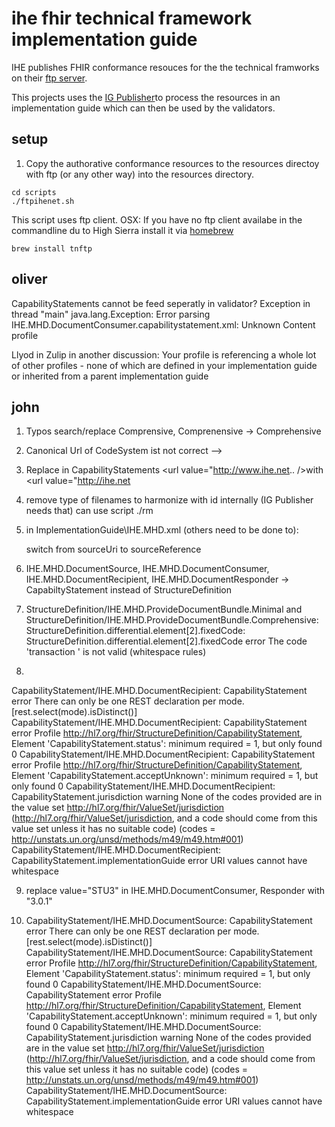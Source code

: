 # ihe fhir technical framework implementation guide

IHE publishes FHIR conformance resouces for the the technical framworks on their [ftp server](ftp://ftp.ihe.net/TF_Implementation_Material/fhir/).

This projects uses the [IG Publisher](http://wiki.hl7.org/index.php?title=IG_Publisher_Documentation)to process the resources in an implementation guide which can then be used by the validators.

## setup

1. Copy the authorative conformance resources to the resources directoy with ftp (or any other way) into
the resources directory.

```
cd scripts
./ftpihenet.sh
```
This script uses ftp client. OSX: If you have no ftp client availabe in the commandline du to High Sierra install it via [homebrew](https://apple.stackexchange.com/questions/299758/how-to-get-bsd-ftp-and-telnet-back-in-10-13-high-sierra)

```
brew install tnftp
```

## oliver 
CapabilityStatements cannot be feed seperatly in validator?
Exception in thread "main" java.lang.Exception: Error parsing IHE.MHD.DocumentConsumer.capabilitystatement.xml: Unknown Content profile

Llyod in Zulip in another discussion: Your profile is referencing a whole lot of other profiles - none of which are defined in your implementation guide or inherited from a parent implementation guide

## john

1. Typos search/replace Comprensive, Comprenensive -> Comprehensive

2. Canonical Url of CodeSystem ist not correct
	<url value="http://ihe.net/fhir/ValueSet/IHE.FormatCode.codesystem"/>
    --> 
	<url value="http://ihe.net/fhir/CodeSystem/IHE.formatcode.cs"/>

3. Replace in CapabilityStatements <url value="http://www.ihe.net.. />with <url value="http://ihe.net    

4. remove type of filenames to harmonize with id internally (IG Publisher needs that)
   can use script ./rm

5. in ImplementationGuide\IHE.MHD.xml (others need to be done to):

    switch from sourceUri to sourceReference

6.  IHE.MHD.DocumentSource, 
    IHE.MHD.DocumentConsumer,
    IHE.MHD.DocumentRecipient,
    IHE.MHD.DocumentResponder
     -> CapabiltyStatement instead of StructureDefinition

7. StructureDefinition/IHE.MHD.ProvideDocumentBundle.Minimal and StructureDefinition/IHE.MHD.ProvideDocumentBundle.Comprehensive: StructureDefinition.differential.element[2].fixedCode: StructureDefinition.differential.element[2].fixedCode	error	The code 'transaction ' is not valid (whitespace rules)

8. 
CapabilityStatement/IHE.MHD.DocumentRecipient: CapabilityStatement	error	There can only be one REST declaration per mode. [rest.select(mode).isDistinct()]
CapabilityStatement/IHE.MHD.DocumentRecipient: CapabilityStatement	error	Profile http://hl7.org/fhir/StructureDefinition/CapabilityStatement, Element 'CapabilityStatement.status': minimum required = 1, but only found 0
CapabilityStatement/IHE.MHD.DocumentRecipient: CapabilityStatement	error	Profile http://hl7.org/fhir/StructureDefinition/CapabilityStatement, Element 'CapabilityStatement.acceptUnknown': minimum required = 1, but only found 0
CapabilityStatement/IHE.MHD.DocumentRecipient: CapabilityStatement.jurisdiction	warning	None of the codes provided are in the value set http://hl7.org/fhir/ValueSet/jurisdiction (http://hl7.org/fhir/ValueSet/jurisdiction, and a code should come from this value set unless it has no suitable code) (codes = http://unstats.un.org/unsd/methods/m49/m49.htm#001)
CapabilityStatement/IHE.MHD.DocumentRecipient: CapabilityStatement.implementationGuide	error	URI values cannot have whitespace

9. replace value="STU3" in IHE.MHD.DocumentConsumer, Responder with "3.0.1"

10. CapabilityStatement/IHE.MHD.DocumentSource: CapabilityStatement	error	There can only be one REST declaration per mode. [rest.select(mode).isDistinct()]
CapabilityStatement/IHE.MHD.DocumentSource: CapabilityStatement	error	Profile http://hl7.org/fhir/StructureDefinition/CapabilityStatement, Element 'CapabilityStatement.status': minimum required = 1, but only found 0
CapabilityStatement/IHE.MHD.DocumentSource: CapabilityStatement	error	Profile http://hl7.org/fhir/StructureDefinition/CapabilityStatement, Element 'CapabilityStatement.acceptUnknown': minimum required = 1, but only found 0
CapabilityStatement/IHE.MHD.DocumentSource: CapabilityStatement.jurisdiction	warning	None of the codes provided are in the value set http://hl7.org/fhir/ValueSet/jurisdiction (http://hl7.org/fhir/ValueSet/jurisdiction, and a code should come from this value set unless it has no suitable code) (codes = http://unstats.un.org/unsd/methods/m49/m49.htm#001)
CapabilityStatement/IHE.MHD.DocumentSource: CapabilityStatement.implementationGuide	error	URI values cannot have whitespace